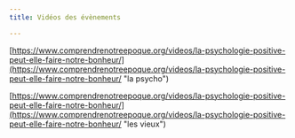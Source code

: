```yaml
---
title: Vidéos des évènements

---
```

[https://www.comprendrenotreepoque.org/videos/la-psychologie-positive-peut-elle-faire-notre-bonheur/](https://www.comprendrenotreepoque.org/videos/la-psychologie-positive-peut-elle-faire-notre-bonheur/ "la psycho")

[https://www.comprendrenotreepoque.org/videos/la-psychologie-positive-peut-elle-faire-notre-bonheur/](https://www.comprendrenotreepoque.org/videos/la-psychologie-positive-peut-elle-faire-notre-bonheur/ "les vieux")